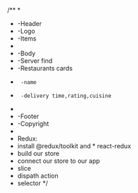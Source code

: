 /**
 * 
 * -Header
 *  -Logo
 *  -Items
 * 
 * -Body
 *  -Server find
 *  -Restaurants cards
 *      -name
 *      -delivery time,rating,cuisine
 * 
 * -Footer
*    -Copyright
 * 
* Redux:
 * install @redux/toolkit and  * react-redux 
* build our store 
* connect our store to our app
* slice
* dispath action 
* selector
 */

